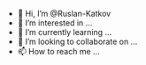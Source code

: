 - 👋 Hi, I’m @Ruslan-Katkov
- 👀 I’m interested in ...
- 🌱 I’m currently learning ...
- 💞️ I’m looking to collaborate on ...
- 📫 How to reach me ...

<!---
Ruslan-Katkov/Ruslan-Katkov is a ✨ special ✨ repository because its `README.md` (this file) appears on your GitHub profile.
You can click the Preview link to take a look at your changes.
--->

